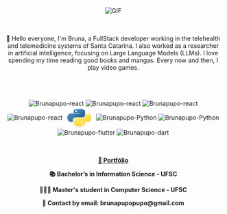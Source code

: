 
<div>
  <div align="center" class="mx-auto">
<!--     <img height="200" width="200" src="https://media.giphy.com/media/xUOwG0gE2ILO1XKHlu/giphy.gif" alt="GIF Cat">
    <img height="180" width="200" src="https://media.giphy.com/media/Y35hpBnf0FIyVnLFSw/giphy.gif" alt="GIF Cat">
    <img src="https://media3.giphy.com/media/v1.Y2lkPTc5MGI3NjExcGNxYmlxNjU0NmRpbXAzdG9pZ3h2M2NoamIxdnJkYWkzaDF5bmNzZyZlcD12MV9pbnRlcm5hbF9naWZfYnlfaWQmY3Q9Zw/BkBT1nE8qD3g8RnnDb/giphy.gif" alt="GIF" height="200" width="250">
    <img src="https://media2.giphy.com/media/v1.Y2lkPTc5MGI3NjExeDB3emRzdjNscGh4cHUzM2FmcTFrM3IydjRlMnViaG1ldHRheHMwNyZlcD12MV9pbnRlcm5hbF9naWZfYnlfaWQmY3Q9Zw/W6qnA9zvhZmla/giphy.gif" alt="GIF" height="200" width="250"> -->
    <img src="https://media1.giphy.com/media/v1.Y2lkPTc5MGI3NjExNXJqbzV4YzlkNnkzYjB0ZHhiNW4zdTlvcnc5aGE0dWc1MzF2aHBnbCZlcD12MV9pbnRlcm5hbF9naWZfYnlfaWQmY3Q9Zw/BsJNWf7J70RJS/giphy.gif" alt="GIF" height="200" width="250">
    

  <br>
   
  <br>
   
  <br>

  <p>👋 Hello everyone, I'm Bruna, a FullStack developer working in the telehealth and telemedicine systems of Santa Catarina. I also worked as a researcher in artificial intelligence, focusing on Large Language Models (LLMs). I love spending my time reading good books and mangas. Every now and then, I play video games.</p>
  
  <br>

   <!--
  <div align="center">
    <a href="https://github.com/Brunapupo">
      <img height="180em" src="https://github-readme-stats.vercel.app/api?username=Brunapupo&show_icons=true&theme=tokyonight&include_all_commits=true&count_private=true"/>
      <img height="180em" src="https://github-readme-stats.vercel.app/api/top-langs/?username=Brunapupo&layout=compact&langs_count=7&theme=tokyonight"/>
      
  
  </div>
   -->

  <br>

  <div style="display: inline_block" align="center"><br>
    <img align="center" alt="Brunapupo-react" height="50" width="70" src="https://cdn.jsdelivr.net/gh/devicons/devicon/icons/react/react-original.svg">
    <img align="center" alt="Brunapupo-react" height="50" width="70" src="https://cdn.jsdelivr.net/gh/devicons/devicon@latest/icons/graphql/graphql-plain.svg">
    <img align="center" alt="Brunapupo-react" height="50" width="70" src="https://cdn.jsdelivr.net/gh/devicons/devicon@latest/icons/redux/redux-original.svg">
    <img align="center" alt="Brunapupo-react" height="50" width="70" src="https://cdn.jsdelivr.net/gh/devicons/devicon@latest/icons/postgresql/postgresql-plain.svg">
    <img align="center" alt="Brunapupo-Python" height="50" width="70" src="https://raw.githubusercontent.com/devicons/devicon/master/icons/python/python-original.svg">
    <img align="center" alt="Brunapupo-Python" height="50" width="70" src="https://cdn.jsdelivr.net/gh/devicons/devicon@latest/icons/mongodb/mongodb-plain.svg">
    <img align="center" alt="Brunapupo-Python" height="70" width="90" src="https://cdn.jsdelivr.net/gh/devicons/devicon@latest/icons/docker/docker-plain.svg">
    <img align="center" alt="Brunapupo-flutter" height="50" width="70" src="https://cdn.jsdelivr.net/gh/devicons/devicon/icons/flutter/flutter-original.svg">
    <img align="center" alt="Brunapupo-dart" height="50" src="https://cdn.jsdelivr.net/gh/devicons/devicon/icons/dart/dart-original.svg">
    



          
          
  </div>

  <br>
  <br>
  <p align="center"><strong><a href="https://portfolio-brunapupo.vercel.app/index.html" target="_blank">🔗 Portfólio</a></strong></p>

  <p  align="center"><strong>📚 Bachelor’s in Information Science - UFSC</strong></p>
  <p  align="center"><strong>👩🏽‍🎓 Master's student in Computer Science - UFSC</strong></p>

  <p  align="center"><strong>📧 Contact by email: brunapupopupo@gmail.com</strong></p>
  <br>
  <br>
                                                                                 
</div>
